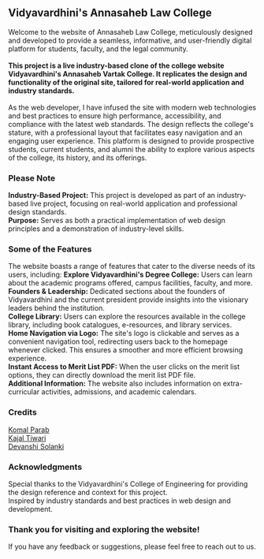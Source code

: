 ## Vidyavardhini's Annasaheb Law College

<p>
  Welcome to the website of Annasaheb Law College, meticulously designed and developed to provide a seamless, informative, and user-friendly digital platform for students, faculty, and the legal community.<br><br><b>This project is a live industry-based clone of the college website Vidyavardhini's Annasaheb Vartak College. It replicates the design and functionality of the original site, tailored for real-world application and industry standards.</b><br><br>As the web developer, I have infused the site with modern web technologies and best practices to ensure high performance, accessibility, and compliance with the latest web standards. The design reflects the college's stature, with a professional layout that facilitates easy navigation and an engaging user experience. This platform is designed to provide prospective students, current students, and alumni the ability to explore various aspects of the college, its history, and its offerings.
</p>

### Please Note
<p>
  <b>Industry-Based Project:</b> This project is developed as part of an industry-based live project, focusing on real-world application and professional design standards.<br>
  <b>Purpose:</b> Serves as both a practical implementation of web design principles and a demonstration of industry-level skills.
</p>


### Some of the Features
<p>
The website boasts a range of features that cater to the diverse needs of its users, including:
  <b>Explore Vidyavardhini's Degree College:</b> Users can learn about the academic programs offered, campus facilities, faculty, and more.<br>
<b>Founders & Leadership:</b> Dedicated sections about the founders of Vidyavardhini and the current president provide insights into the visionary leaders behind the institution.<br>
<b>College Library:</b> Users can explore the resources available in the college library, including book catalogues, e-resources, and library services.<br>
<b>Home Navigation via Logo:</b> The site's logo is clickable and serves as a convenient navigation tool, redirecting users back to the homepage whenever clicked. This ensures a smoother and more efficient browsing experience.<br>
<b>Instant Access to Merit List PDF:</b> When the user clicks on the merit list options, they can directly download the merit list PDF file. <br>
<b>Additional Information:</b> The website also includes information on extra-curricular activities, admissions, and academic calendars. <br>
</p>


### Credits
<p>
  <a href="https://www.linkedin.com/in/komal-parab-94704a27a/">Komal Parab</a> <br>
  <a href=https://www.linkedin.com/in/kajal-tiwari-a84161303?utm_source=share&utm_campaign=share_via&utm_content=profile&utm_medium=android_app>Kajal Tiwari</a> <br>
  <a href=https://www.linkedin.com/in/devanshi-solanki-698486232/>Devanshi Solanki</a>
</p>


### Acknowledgments
<p>
Special thanks to the Vidyavardhini's College of Engineering for providing the design reference and context for this project.<br>
Inspired by industry standards and best practices in web design and development.
</p>

### Thank you for visiting and exploring the website!
<p>If you have any feedback or suggestions, please feel free to reach out to us.</p>